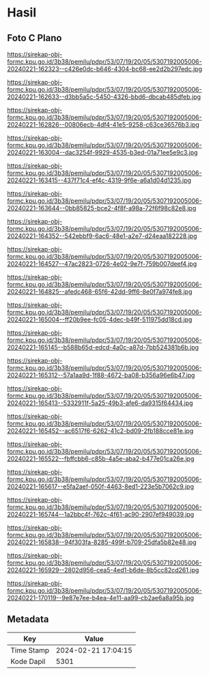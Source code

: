 # Hasil

## Foto C Plano

https://sirekap-obj-formc.kpu.go.id/3b38/pemilu/pdpr/53/07/19/20/05/5307192005006-20240221-162323--c426e0dc-b646-4304-bc68-ee2d2b297edc.jpg

https://sirekap-obj-formc.kpu.go.id/3b38/pemilu/pdpr/53/07/19/20/05/5307192005006-20240221-162633--d3bb5a5c-5450-4326-bbd6-dbcab485dfeb.jpg

https://sirekap-obj-formc.kpu.go.id/3b38/pemilu/pdpr/53/07/19/20/05/5307192005006-20240221-162826--00806ecb-4df4-41e5-9258-c63ce36576b3.jpg

https://sirekap-obj-formc.kpu.go.id/3b38/pemilu/pdpr/53/07/19/20/05/5307192005006-20240221-163004--dac3254f-9929-4535-b3ed-01a71ee5e9c3.jpg

https://sirekap-obj-formc.kpu.go.id/3b38/pemilu/pdpr/53/07/19/20/05/5307192005006-20240221-163415--437f71c4-ef4c-4319-9f6e-a6a1d04d1235.jpg

https://sirekap-obj-formc.kpu.go.id/3b38/pemilu/pdpr/53/07/19/20/05/5307192005006-20240221-163644--0bb85825-bce2-4f8f-a98a-72f6f98c82e8.jpg

https://sirekap-obj-formc.kpu.go.id/3b38/pemilu/pdpr/53/07/19/20/05/5307192005006-20240221-164352--542ebbf9-6ac6-48e1-a2e7-d24eaa182228.jpg

https://sirekap-obj-formc.kpu.go.id/3b38/pemilu/pdpr/53/07/19/20/05/5307192005006-20240221-164527--47ac2823-0726-4e02-9e7f-759b007deef4.jpg

https://sirekap-obj-formc.kpu.go.id/3b38/pemilu/pdpr/53/07/19/20/05/5307192005006-20240221-164825--afedc468-65f6-42dd-9ff6-8e0f7a974fe8.jpg

https://sirekap-obj-formc.kpu.go.id/3b38/pemilu/pdpr/53/07/19/20/05/5307192005006-20240221-165004--ff20b9ee-fc05-4dec-b49f-511975dd18cd.jpg

https://sirekap-obj-formc.kpu.go.id/3b38/pemilu/pdpr/53/07/19/20/05/5307192005006-20240221-165145--b588b65d-edcd-4a0c-a87d-7bb524381b6b.jpg

https://sirekap-obj-formc.kpu.go.id/3b38/pemilu/pdpr/53/07/19/20/05/5307192005006-20240221-165312--57a1aa9d-1f88-4672-ba08-b356a96e6b47.jpg

https://sirekap-obj-formc.kpu.go.id/3b38/pemilu/pdpr/53/07/19/20/05/5307192005006-20240221-165413--5332911f-5a25-49b3-afe6-da9315f64434.jpg

https://sirekap-obj-formc.kpu.go.id/3b38/pemilu/pdpr/53/07/19/20/05/5307192005006-20240221-165452--ac6517f6-6262-41c2-bd09-2fb188cce81e.jpg

https://sirekap-obj-formc.kpu.go.id/3b38/pemilu/pdpr/53/07/19/20/05/5307192005006-20240221-165522--fbffcbb6-c85b-4a5e-aba2-b477e01ca26e.jpg

https://sirekap-obj-formc.kpu.go.id/3b38/pemilu/pdpr/53/07/19/20/05/5307192005006-20240221-165617--e5fa2aef-050f-4463-8ed1-223e5b7062c9.jpg

https://sirekap-obj-formc.kpu.go.id/3b38/pemilu/pdpr/53/07/19/20/05/5307192005006-20240221-165744--1a2bbc4f-762c-4f61-ac90-2907ef949039.jpg

https://sirekap-obj-formc.kpu.go.id/3b38/pemilu/pdpr/53/07/19/20/05/5307192005006-20240221-165838--94f303fa-8285-499f-b709-25dfa5b82e48.jpg

https://sirekap-obj-formc.kpu.go.id/3b38/pemilu/pdpr/53/07/19/20/05/5307192005006-20240221-165929--2802d956-cea5-4ed1-b6de-8b5cc82cd261.jpg

https://sirekap-obj-formc.kpu.go.id/3b38/pemilu/pdpr/53/07/19/20/05/5307192005006-20240221-170119--9e87e7ee-b4ea-4e11-aa99-cb2ae6a8a95b.jpg


## Metadata

| Key        | Value               |
| ---------- | ------------------- |
| Time Stamp | 2024-02-21 17:04:15 |
| Kode Dapil | 5301                |



